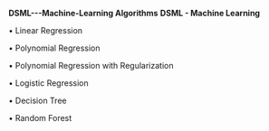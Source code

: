 **DSML---Machine-Learning Algorithms**
**DSML - Machine Learning**


•	Linear Regression

•	Polynomial Regression

•	Polynomial Regression with Regularization

•	Logistic Regression

•	Decision Tree

•	Random Forest
